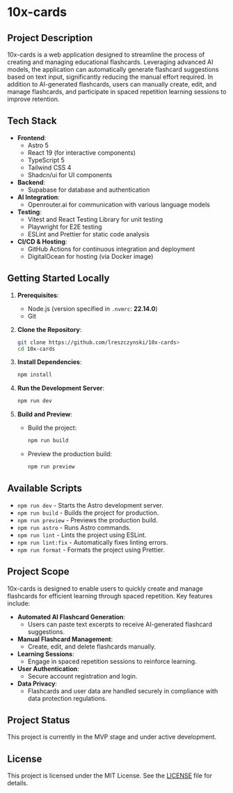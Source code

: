 # 10x-cards

## Project Description

10x-cards is a web application designed to streamline the process of creating and managing educational flashcards. Leveraging advanced AI models, the application can automatically generate flashcard suggestions based on text input, significantly reducing the manual effort required. In addition to AI-generated flashcards, users can manually create, edit, and manage flashcards, and participate in spaced repetition learning sessions to improve retention.

## Tech Stack

- **Frontend**:
  - Astro 5
  - React 19 (for interactive components)
  - TypeScript 5
  - Tailwind CSS 4
  - Shadcn/ui for UI components
- **Backend**:
  - Supabase for database and authentication
- **AI Integration**:
  - Openrouter.ai for communication with various language models
- **Testing**:
  - Vitest and React Testing Library for unit testing
  - Playwright for E2E testing
  - ESLint and Prettier for static code analysis
- **CI/CD & Hosting**:
  - GitHub Actions for continuous integration and deployment
  - DigitalOcean for hosting (via Docker image)

## Getting Started Locally

1. **Prerequisites**:
   - Node.js (version specified in `.nvmrc`: **22.14.0**)
   - Git

2. **Clone the Repository**:
   ```bash
   git clone https://github.com/lreszczynski/10x-cards>
   cd 10x-cards
   ```

3. **Install Dependencies**:
   ```bash
   npm install
   ```

4. **Run the Development Server**:
   ```bash
   npm run dev
   ```

5. **Build and Preview**:
   - Build the project:
     ```bash
     npm run build
     ```
   - Preview the production build:
     ```bash
     npm run preview
     ```

## Available Scripts

- `npm run dev` - Starts the Astro development server.
- `npm run build` - Builds the project for production.
- `npm run preview` - Previews the production build.
- `npm run astro` - Runs Astro commands.
- `npm run lint` - Lints the project using ESLint.
- `npm run lint:fix` - Automatically fixes linting errors.
- `npm run format` - Formats the project using Prettier.

## Project Scope

10x-cards is designed to enable users to quickly create and manage flashcards for efficient learning through spaced repetition. Key features include:

- **Automated AI Flashcard Generation**: 
  - Users can paste text excerpts to receive AI-generated flashcard suggestions.
- **Manual Flashcard Management**:
  - Create, edit, and delete flashcards manually.
- **Learning Sessions**:
  - Engage in spaced repetition sessions to reinforce learning.
- **User Authentication**:
  - Secure account registration and login.
- **Data Privacy**:
  - Flashcards and user data are handled securely in compliance with data protection regulations.

## Project Status

This project is currently in the MVP stage and under active development.

## License

This project is licensed under the MIT License. See the [LICENSE](LICENSE) file for details. 